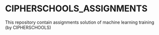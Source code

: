 # CIPHERSCHOOLS_ASSIGNMENTS
This repository contain assignments solution of machine learning training (by CIPHERSCHOOLS)
